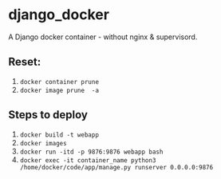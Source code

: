 # django_docker
A Django docker container - without nginx &amp; supervisord.

## Reset:  
1. `docker container prune`  
2. `docker image prune  -a`

## Steps to deploy  

1. `docker build -t webapp`  
2. `docker images`  
3. `docker run -itd -p 9876:9876 webapp bash`
4. `docker exec -it container_name python3 /home/docker/code/app/manage.py runserver 0.0.0.0:9876`
